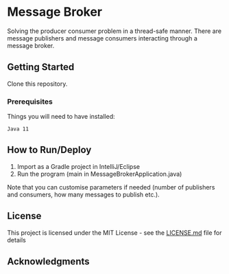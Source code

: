 # Message Broker

Solving the producer consumer problem in a thread-safe manner. There are message publishers and message consumers interacting through a message broker.

## Getting Started

Clone this repository.

### Prerequisites

Things you will need to have installed:
```
Java 11
```

## How to Run/Deploy

1. Import as a Gradle project in IntelliJ/Eclipse
2. Run the program (main in MessageBrokerApplication.java)

Note that you can customise parameters if needed (number of publishers and consumers, how many messages to publish etc.).

## License

This project is licensed under the MIT License - see the [LICENSE.md](https://github.com/kdbalabanov/message-broker/blob/master/LICENSE) file for details

## Acknowledgments
